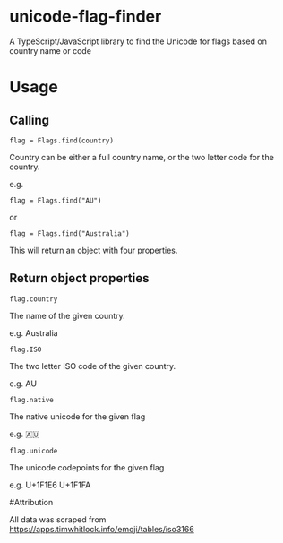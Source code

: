 # unicode-flag-finder
A TypeScript/JavaScript library to find the Unicode for flags based on country name or code

# Usage

## Calling
`flag = Flags.find(country)`

Country can be either a full country name, or the two letter code for the country.

e.g. 

`flag = Flags.find("AU")`

or

`flag = Flags.find("Australia")`

This will return an object with four properties.

## Return object properties

`flag.country`

The name of the given country.

e.g. Australia

`flag.ISO`

The two letter ISO code of the given country.

e.g. AU

`flag.native`

The native unicode for the given flag

e.g. 🇦🇺

`flag.unicode`

The unicode codepoints for the given flag

e.g. U+1F1E6 U+1F1FA

#Attribution

All data was scraped from https://apps.timwhitlock.info/emoji/tables/iso3166
